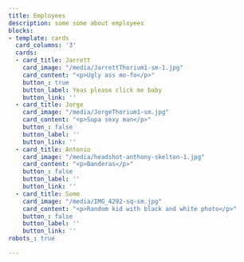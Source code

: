 ```yaml
---
title: Employees
description: some some about employees
blocks:
- template: cards
  card_columns: '3'
  cards:
  - card_title: Jarrett
    card_image: "/media/JarrettThorium1-sm-1.jpg"
    card_content: "<p>Ugly ass mo-fo</p>"
    button_: true
    button_label: Yeas please click me baby
    button_link: ''
  - card_title: Jorge
    card_image: "/media/JorgeThorium1-sm.jpg"
    card_content: "<p>Supa sexy man</p>"
    button_: false
    button_label: ''
    button_link: ''
  - card_title: Antonio
    card_image: "/media/headshot-anthony-skelton-1.jpg"
    card_content: "<p>Banderas</p>"
    button_: false
    button_label: ''
    button_link: ''
  - card_title: Some
    card_image: "/media/IMG_4292-sq-sm.jpg"
    card_content: "<p>Random kid with black and white photo</p>"
    button_: false
    button_label: ''
    button_link: ''
robots_: true

---
```

